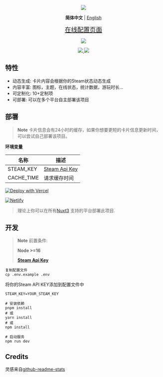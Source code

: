 <p align="center">
  <img src="https://cdn.jsdelivr.net/gh/yuyinws/static@master/2022/10/upgit_20221022_1666452627.svg">
</p>
<p align='center'>
<b>简体中文</b> | <a href="https://github.com/yuyinws/steam-card/blob/master/README.md">English</a>
</p>


<p align="center">
<a href="https://card.yuy1n.io" style="font-size:20px">在线配置页面</a>
</p>
<p align="center">
  <a href="https://card.yuy1n.io">
		<img src="https://card.yuy1n.io/card/76561198028121353" />
   </a>
</p>

<p align="center">
<a href="https://card.yuy1n.io">
<img src="https://therealsujitk-vercel-badge.vercel.app/?app=steam-card"></img>
</a>
<a href="https://netlifycard.yuy1n.io/">
<img src="https://api.netlify.com/api/v1/badges/26879726-2f6e-49e2-8abe-550512e9095c/deploy-status"></img>
</a>
</p>


## 特性

- 动态生成: 卡片内容会根据你的Steam状态动态生成
- 内容丰富: 图标，主题，在线状态，统计数据，游玩时长...
- 可定制化: 10+定制项
- 可部署: 可以在多个平台自主部署该项目

## 部署

> **Note** 
> 卡片信息会有24小时的缓存，如果你想要更短的卡片信息更新时间，可以尝试自己部署该项目。

**环境变量**

| 名称      | 描述 |
| ----------- | ----------- |
| STEAM_KEY      | [Steam Api Key](https://steamcommunity.com/dev/apikey) |
| CACHE_TIME   | 请求缓存时间        |

[![Deploy with Vercel](https://vercel.com/button)](https://vercel.com/new/clone?repository-url=https%3A%2F%2Fgithub.com%2Fyuyinws%2Fsteam-card&env=STEAM_KEY,CACHE_TIME)

[![Netlify](https://www.netlify.com/img/deploy/button.svg)](https://app.netlify.com/start/deploy?repository=https://github.com/yuyinws/steam-card)

> 理论上你可以在所有[Nuxt3](https://v3.nuxtjs.org/getting-started/deployment/#supported-hosting-providers) 支持的平台部署此项目.

## 开发

> **Note** 
> 前置条件:
>
> **Node >=16**
>
> **[Steam Api Key](https://steamcommunity.com/dev/apikey)**

```shell
复制配置文件
cp .env.example .env
```

将你的Steam API KEY添加到配置文件中

```shell
STEAM_KEY=YOUR_STEAM_KEY
```

```shell
# 安装依赖
pnpm install
# 或
yarn install
# 或
npm install

# 启动服务
npm run dev
```

## Credits
灵感来自[github-readme-stats](https://github.com/anuraghazra/github-readme-stats)
